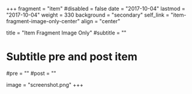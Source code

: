 +++
fragment = "item"
#disabled = false
date = "2017-10-04"
lastmod = "2017-10-04"
weight = 330
background = "secondary"
self_link = "item-fragment-image-only-center"
align = "center"

title = "Item Fragment Image Only"
#subtitle = ""

# Subtitle pre and post item
#pre = ""
#post = ""

image = "screenshot.png"
+++

